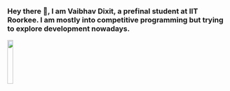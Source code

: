 ### Hey there 👋, I am Vaibhav Dixit, a prefinal student at IIT Roorkee. I am mostly into competitive programming but trying to explore development nowadays. 

<img width ="16%" align="left" src="https://komarev.com/ghpvc/?username=flow6979&color=blueviolet" />

<br />
<br />


